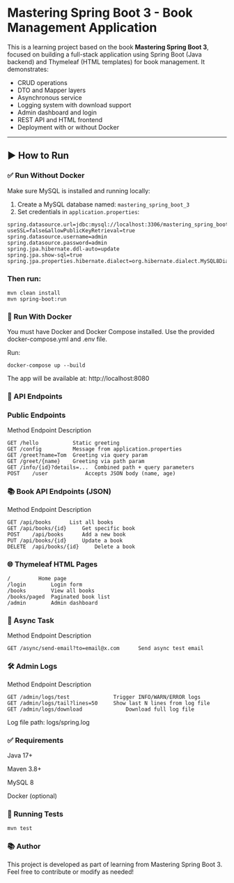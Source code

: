 # Mastering Spring Boot 3 - Book Management Application
This is a learning project based on the book **Mastering Spring Boot 3**, focused on building a full-stack application using Spring Boot (Java backend) and Thymeleaf (HTML templates) for book management. It demonstrates:

- CRUD operations
- DTO and Mapper layers
- Asynchronous service
- Logging system with download support
- Admin dashboard and login
- REST API and HTML frontend
- Deployment with or without Docker

---

## ▶️ How to Run

### ✅ Run Without Docker

Make sure MySQL is installed and running locally:

1. Create a MySQL database named: `mastering_spring_boot_3`  
2. Set credentials in `application.properties`:
```properties
spring.datasource.url=jdbc:mysql://localhost:3306/mastering_spring_boot_3?useSSL=false&allowPublicKeyRetrieval=true
spring.datasource.username=admin
spring.datasource.password=admin
spring.jpa.hibernate.ddl-auto=update
spring.jpa.show-sql=true
spring.jpa.properties.hibernate.dialect=org.hibernate.dialect.MySQL8Dialect
```

### Then run:
```
mvn clean install
mvn spring-boot:run
```
### 🐳 Run With Docker
You must have Docker and Docker Compose installed.
Use the provided docker-compose.yml and .env file.

Run:
```
docker-compose up --build
```
The app will be available at: http://localhost:8080

### 🔌 API Endpoints
### Public Endpoints
Method	Endpoint	Description
```
GET	/hello	         Static greeting
GET	/config	         Message from application.properties
GET	/greet?name=Tom	 Greeting via query param
GET	/greet/{name}	 Greeting via path param
GET	/info/{id}?details=...	Combined path + query parameters
POST	/user	         Accepts JSON body (name, age)
```
### 📚 Book API Endpoints (JSON)
Method	Endpoint	Description
```
GET	/api/books	    List all books
GET	/api/books/{id}	    Get specific book
POST	/api/books	    Add a new book
PUT	/api/books/{id}	    Update a book
DELETE	/api/books/{id}	    Delete a book
```
### 🌐 Thymeleaf HTML Pages
```
/	      Home page
/login	      Login form
/books	      View all books
/books/paged  Paginated book list
/admin	      Admin dashboard
```
### 🧪 Async Task
Method	Endpoint	Description
```
GET	/async/send-email?to=email@x.com	  Send async test email
```
### 🛠 Admin Logs
Method	Endpoint	Description
```
GET	/admin/logs/test	          Trigger INFO/WARN/ERROR logs
GET	/admin/logs/tail?lines=50	  Show last N lines from log file
GET	/admin/logs/download              Download full log file
```
Log file path: logs/spring.log

### ✅ Requirements
Java 17+

Maven 3.8+

MySQL 8

Docker (optional)

### 🧪 Running Tests
```
mvn test
```
### 📚 Author
This project is developed as part of learning from Mastering Spring Boot 3.
Feel free to contribute or modify as needed!
